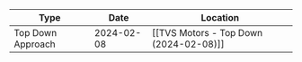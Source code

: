 | Type              | Date    | Location |
| ----------------- | --- | -------- |
| Top Down Approach | 2024-02-08    | [[TVS Motors - Top Down (2024-02-08)]]         |
